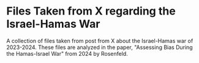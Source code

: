 # Files Taken from X regarding the Israel-Hamas War
A collection of files taken from post from X about the Israel-Hamas war of 2023-2024.
These files are analyzed in the paper, "Assessing Bias During the Hamas-Israel War" from 2024 by Rosenfeld.
